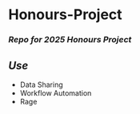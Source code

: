 # Honours-Project

### _Repo for 2025 Honours Project_

## *Use*

- Data Sharing
- Workflow Automation
- Rage


